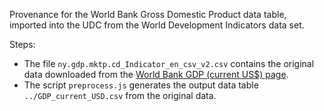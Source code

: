 Provenance for the World Bank Gross Domestic Product data table, imported into the UDC from the World Development Indicators data set.

Steps:

 * The file `ny.gdp.mktp.cd_Indicator_en_csv_v2.csv` contains the original data downloaded from the [World Bank GDP (current US$) page](http://data.worldbank.org/indicator/NY.GDP.MKTP.CD).
 * The script `preprocess.js` generates the output data table `../GDP_current_USD.csv` from the original data.
